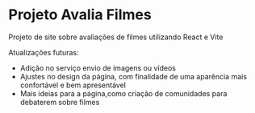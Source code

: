 # Projeto Avalia Filmes

Projeto de site sobre avaliações de filmes utilizando React e Vite

Atualizações futuras:

- Adição no serviço envio de imagens ou vídeos
- Ajustes no design da página, com finalidade de uma aparência mais confortável e bem apresentável
- Mais ideias para a página,como criação de comunidades para debaterem sobre filmes
